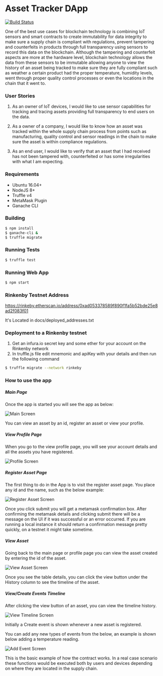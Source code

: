 # Asset Tracker DApp

[![Build Status](https://travis-ci.org/asebak/asset-tracker-dapp.svg?branch=master)](https://travis-ci.org/asebak/asset-tracker-dapp)


One of the best use cases for blockchain technology is combining IoT sensors and smart contracts to create immutability for  data integrity to make sure a supply chain is compliant with regulations, prevent tampering and counterfeits in products through full transparency using sensors to record this data on the blockchain.
Although the tampering and counterfeit aspects are more at the hardware level, blockchain technology allows the data from these sensors to be immutable allowing anyone to view the history of an asset being tracked to make sure they are fully compliant such as weather a certain product had the proper temperature, humidity levels, went through proper quality control processes or even the locations in the chain that it went to. 

### User Stories

1. As an owner of IoT devices, I would like to use sensor capabilities for tracking and tracing assets providing full transparency to end users on the data.

2. As a owner of a company, I would like to know how an asset was tracked within the whole supply chain process from points such as manufacturing, quality control and sensor readings in the chain to make sure the asset is within compliance regulations.

3. As an end user, I would like to verify that an asset that I had received has not been tampered with, counterfeited or has some irregularities with what I am expecting.

### Requirements
* Ubuntu 16.04+
* NodeJS 8+
* Truffle v4
* MetaMask Plugin
* Ganache CLI

### Building
```sh
$ npm install
$ ganache-cli &
$ truffle migrate
```

### Running Tests
```sh
$ truffle test
```

### Running Web App

```sh
$ npm start
```

### Rinkenby Testnet Address
https://rinkeby.etherscan.io/address/0xad053378589f890f1fa5b52bde25e8ad2f083f01

It's Located in docs/deployed_addresses.txt

### Deployment to a Rinkenby testnet 
1) Get an infura.io secret key and some ether for your account on the Rinkenby network
2) In truffle.js file edit mnemonic and apiKey with your details and then run the following command
```sh
$ truffle migrate --network rinkeby
```

### How to use the app

##### Main Page
Once the app is started you will see the app as below:

![Main Screen](docs/img/main.png)

You can view an asset by an id, register an asset or view your profile.

##### View Profile Page
When you go to the view profile page, you will see your account details and all the assets you have registered.

![Profile Screen](docs/img/profile.png)

##### Register Asset Page
The first thing to do in the App is to visit the register asset page.  You place any id and the name, such as the below example:

![Register Asset Screen](docs/img/registerasset.png)

Once you click submit you will get a metamask confirmation box.  After confirming the metamask details and clicking submit there will be a message on the UI if it was successful or an error occurred.  If you are running a local instance it should return a confirmation message pretty quickly, on a testnet it might take sometime. 


##### View Asset
Going back to the main page or profile page you can view the asset created by entering the id of the asset.

![View Asset Screen](docs/img/viewasset.png)

Once you see the table details, you can click the view button under the History column to see the timeline of the asset.


##### View/Create Events Timeline
After clicking the view button of an asset, you can view the timeline history.

![View Timeline Screen](docs/img/viewtimeline.png)

Initially a Create event is shown whenever a new asset is registered. 

You can add any new types of events from the below, an example is shown below adding a temperature reading.

![Add Event Screen](docs/img/createevent.png)

This is the basic example of how the contract works.  In a real case scenario these functions would be executed both by users and devices depending on where they are located in the supply chain.
